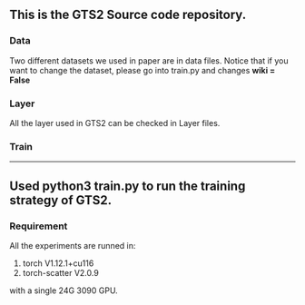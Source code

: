 ## This is the GTS2 Source code repository.

### Data 

Two different datasets we used in paper are in data files. Notice that if you want to change the dataset, please go into train.py and changes **wiki = False**

### Layer

All the layer used in GTS2 can be checked in Layer files.

### Train
---
Used python3 train.py to run the training strategy of GTS2.
---
### Requirement

All the experiments are runned in:

1. torch V1.12.1+cu116
2. torch-scatter V2.0.9

with a single 24G 3090 GPU.
